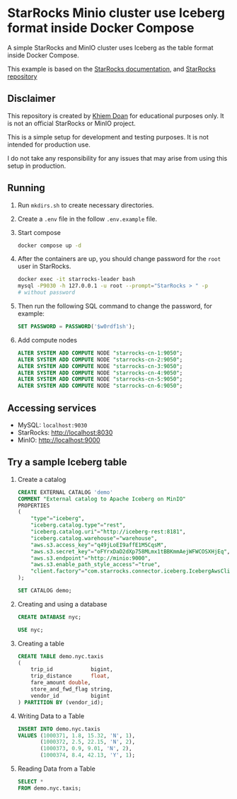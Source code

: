 # StarRocks Minio cluster use Iceberg format inside Docker Compose

A simple StarRocks and MinIO cluster uses Iceberg as the table format inside Docker Compose.

This example is based on the [StarRocks documentation](https://docs.starrocks.io/docs/quick_start/iceberg/), and [StarRocks repository](https://github.com/StarRocks/demo/tree/master/documentation-samples)

## Disclaimer

This repository is created by [Khiem Doan](https://github.com/khiemdoan) for educational purposes only. It is not an official StarRocks or MinIO project.

This is a simple setup for development and testing purposes. It is not intended for production use.

I do not take any responsibility for any issues that may arise from using this setup in production.

## Running

1. Run `mkdirs.sh` to create necessary directories.
1. Create a `.env` file in the follow `.env.example` file.
1. Start compose

    ```bash
    docker compose up -d
    ```

1. After the containers are up, you should change password for the `root` user in StarRocks.

    ```sh
    docker exec -it starrocks-leader bash
    mysql -P9030 -h 127.0.0.1 -u root --prompt="StarRocks > " -p
    # without password
    ```

1. Then run the following SQL command to change the password, for example:

    ```sql
    SET PASSWORD = PASSWORD('$w0rdf1sh');
    ```

1. Add compute nodes

    ```sql
    ALTER SYSTEM ADD COMPUTE NODE "starrocks-cn-1:9050";
    ALTER SYSTEM ADD COMPUTE NODE "starrocks-cn-2:9050";
    ALTER SYSTEM ADD COMPUTE NODE "starrocks-cn-3:9050";
    ALTER SYSTEM ADD COMPUTE NODE "starrocks-cn-4:9050";
    ALTER SYSTEM ADD COMPUTE NODE "starrocks-cn-5:9050";
    ALTER SYSTEM ADD COMPUTE NODE "starrocks-cn-6:9050";
    ```

## Accessing services

- MySQL: `localhost:9030`
- StarRocks: [http://localhost:8030](http://localhost:8030)
- MinIO: [http://localhost:9000](http://localhost:9000)

## Try a sample Iceberg table

1. Create a catalog

    ```sql
    CREATE EXTERNAL CATALOG 'demo'
    COMMENT "External catalog to Apache Iceberg on MinIO"
    PROPERTIES
    (
        "type"="iceberg",
        "iceberg.catalog.type"="rest",
        "iceberg.catalog.uri"="http://iceberg-rest:8181",
        "iceberg.catalog.warehouse"="warehouse",
        "aws.s3.access_key"="q49jLoEI9affE1M5CqsM",
        "aws.s3.secret_key"="oFYrxDaD2dXp758MLmx1tBBKmmAejWFWCOSXHjEq",
        "aws.s3.endpoint"="http://minio:9000",
        "aws.s3.enable_path_style_access"="true",
        "client.factory"="com.starrocks.connector.iceberg.IcebergAwsClientFactory"
    );

    SET CATALOG demo;
    ```

1. Creating and using a database

    ```sql
    CREATE DATABASE nyc;

    USE nyc;
    ```

1. Creating a table

    ```sql
    CREATE TABLE demo.nyc.taxis
    (
        trip_id            bigint,
        trip_distance      float,
        fare_amount double,
        store_and_fwd_flag string,
        vendor_id          bigint
    ) PARTITION BY (vendor_id);
    ```

1. Writing Data to a Table

    ```sql
    INSERT INTO demo.nyc.taxis
    VALUES (1000371, 1.8, 15.32, 'N', 1),
           (1000372, 2.5, 22.15, 'N', 2),
           (1000373, 0.9, 9.01, 'N', 2),
           (1000374, 8.4, 42.13, 'Y', 1);
    ```

1. Reading Data from a Table

    ```sql
    SELECT *
    FROM demo.nyc.taxis;
    ```
